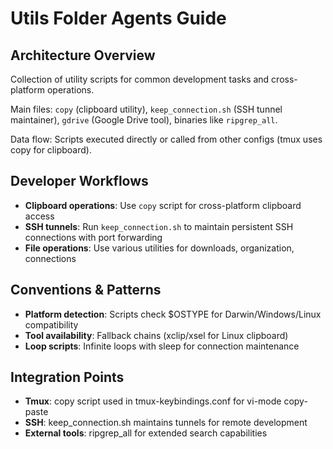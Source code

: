# Utils Folder Agents Guide

## Architecture Overview

Collection of utility scripts for common development tasks and cross-platform operations.

Main files: `copy` (clipboard utility), `keep_connection.sh` (SSH tunnel maintainer), `gdrive` (Google Drive tool), binaries like `ripgrep_all`.

Data flow: Scripts executed directly or called from other configs (tmux uses copy for clipboard).

## Developer Workflows

- **Clipboard operations**: Use `copy` script for cross-platform clipboard access
- **SSH tunnels**: Run `keep_connection.sh` to maintain persistent SSH connections with port forwarding
- **File operations**: Use various utilities for downloads, organization, connections

## Conventions & Patterns

- **Platform detection**: Scripts check $OSTYPE for Darwin/Windows/Linux compatibility
- **Tool availability**: Fallback chains (xclip/xsel for Linux clipboard)
- **Loop scripts**: Infinite loops with sleep for connection maintenance

## Integration Points

- **Tmux**: copy script used in tmux-keybindings.conf for vi-mode copy-paste
- **SSH**: keep_connection.sh maintains tunnels for remote development
- **External tools**: ripgrep_all for extended search capabilities